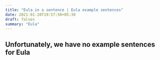 ```yaml
---
title: "Eula in a sentence | Eula example sentences"
date: 2021-01-20T19:57:50+05:30
draft: falses
summary: "Eula"
---
```

## Unfortunately, we have no example sentences for Eula                 
